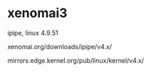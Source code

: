 # xenomai3   


ipipe, linux 4.9.51       

xenomai.org/downloads/ipipe/v4.x/   

mirrors.edge.kernel.org/pub/linux/kernel/v4.x/   
